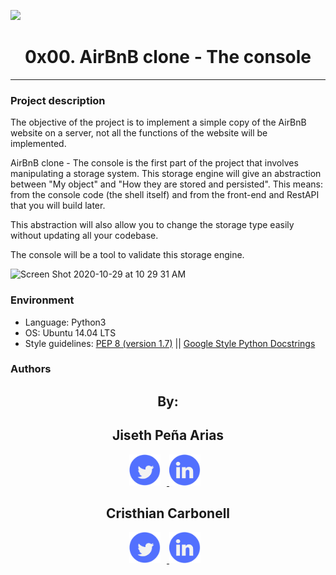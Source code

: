 ![](https://camo.githubusercontent.com/9ebbf60e208b031d4dcf7db6ffc19fe0339d0ff3/68747470733a2f2f692e6962622e636f2f64354e38354e682f68626e622e706e67)

<h1 align="center">0x00. AirBnB clone - The console</h1>
<p align="center"></p>

---
### Project description

The objective of the project is to implement a simple copy of the AirBnB website on a server, not all the functions of the website will be implemented.

AirBnB clone - The console is the first part of the project that involves manipulating a storage system. This storage engine will give an abstraction between "My object" and "How they are stored and persisted". This means: from the console code (the shell itself) and from the front-end and RestAPI that you will build later.

This abstraction will also allow you to change the storage type easily without updating all your codebase.

The console will be a tool to validate this storage engine.

![Screen Shot 2020-10-29 at 10 29 31 AM](https://user-images.githubusercontent.com/66282703/97595483-b9bd9200-19d1-11eb-9ea8-ddaf409d8a61.png)

### Environment
* Language: Python3
* OS: Ubuntu 14.04 LTS
* Style guidelines: [PEP 8 (version 1.7)](https://www.python.org/dev/peps/pep-0008/) \|| [Google Style Python Docstrings](http://sphinxcontrib-napoleon.readthedocs.io/en/l\atest/example_google.html)

### Authors
<p align="center">
    <h2 align="center">By:</h2>
    <h2 align="center">Jiseth Peña Arias</h2>
      <p align="center">
        <a href="https://twitter.com/jis_pena" target="_blank">
            <img alt="twitter_page" src="https://raw.githubusercontent.com/EckoJuan/Readme_template/master/images/twitter.png" style="float: center; margin-right: 10px" height="50" width="50">
        </a>
        <a href="https://www.linkedin.com/in/jiseth-pe%C3%B1a-arias-82b9a363/" target="_blank">
            <img alt="linkedin_page" src="https://raw.githubusercontent.com/EckoJuan/Readme_template/master/images/linkedin.png" style="float: center; margin-right: 10px" height="50"  width="50">
        </a>
        <a>
        </a>
      </p>
    <h2 align="center">Cristhian Carbonell</h2>
      <p align="center">
        <a href="https://twitter.com/CristhianCarbo9" target="_blank">
            <img alt="twitter_page" src="https://raw.githubusercontent.com/EckoJuan/Readme_template/master/images/twitter.png" style="float: center; margin-right: 10px" height="50" width="50">
        </a>
        <a href="https://www.linkedin.com/in/cristhian-carbonell-2b517b1b0/" target="_blank">
            <img alt="linkedin_page" src="https://raw.githubusercontent.com/EckoJuan/Readme_template/master/images/linkedin.png" style="float: center; margin-right: 10px" height="50"  width="50">
        </a>
        <a>
        </a>
</p>